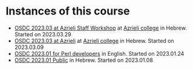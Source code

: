 # Instances of this course

* [OSDC 2023.03 at Azrieli Staff Workshop](osdc-2023-03-azrieli-staff-workshop/) at [Azrieli college](https://jce.ac.il/) in Hebrew. Started on 2023.03.29
* [OSDC 2023.03 at Azrieli](osdc-2023-03-azrieli/) at [Azrieli college](https://jce.ac.il/) in Hebrew. Started on 2023.03.09
* [OSDC 2023.01 for Perl developers](osdc-2023-01-perl/) in English. Started on 2023.01.24
* [OSDC 2023.01 Public](/osdc-2023-01-public/) in Hebrew. Started on 2023.01.08
